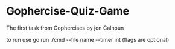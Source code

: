 # Gophercise-Quiz-Game
The first task from Gophercises by jon Calhoun

to run use go run ./cmd --file name --timer int (flags are optional)